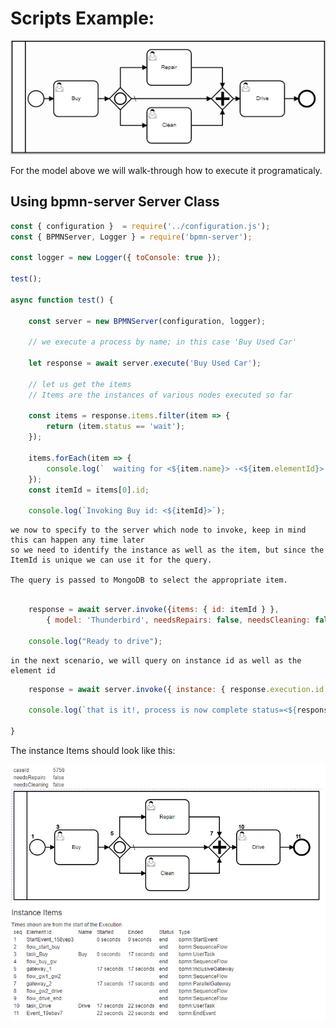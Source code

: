 
# Scripts Example:

![Image description](buyUsedCar.png)

For the model above we will walk-through how to execute it programaticaly.

## Using bpmn-server Server Class

```javascript
const { configuration }  = require('../configuration.js');
const { BPMNServer, Logger } = require('bpmn-server');

const logger = new Logger({ toConsole: true });

test();

async function test() {

    const server = new BPMNServer(configuration, logger);

    // we execute a process by name; in this case 'Buy Used Car'

    let response = await server.execute('Buy Used Car');

    // let us get the items
    // Items are the instances of various nodes executed so far

    const items = response.items.filter(item => {
        return (item.status == 'wait');
    });

    items.forEach(item => {
        console.log(`  waiting for <${item.name}> -<${item.elementId}> id: <${item.id}> `);
    });
    const itemId = items[0].id;

    console.log(`Invoking Buy id: <${itemId}>`);

```
    we now to specify to the server which node to invoke, keep in mind this can happen any time later
    so we need to identify the instance as well as the item, but since the ItemId is unique we can use it for the query.

    The query is passed to MongoDB to select the appropriate item.
   
```javascript

    response = await server.invoke({items: { id: itemId } },
        { model: 'Thunderbird', needsRepairs: false, needsCleaning: false });

    console.log("Ready to drive");

```
    in the next scenario, we will query on instance id as well as the element id 

```javascript
    response = await server.invoke({ instance: { response.execution.id }, items: {elementId: 'task_Drive' }});

    console.log(`that is it!, process is now complete status=<${response.execution.status}>`)

}

```
The instance Items should look like this:

![Completed Process](buyUsedCarWithItems.png)
